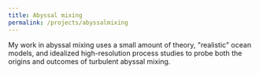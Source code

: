 ```yaml
---
title: Abyssal mixing
permalink: /projects/abyssalmixing
---
```


My work in abyssal mixing uses a small amount 
of theory, "realistic" ocean models, and idealized high-resolution process studies
to probe both the origins and outcomes of turbulent abyssal mixing.
